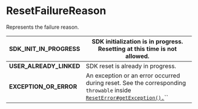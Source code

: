 # ResetFailureReason

Represents the failure reason.

| **SDK\_INIT\_IN\_PROGRESS** | SDK initialization is in progress. Resetting at this time is not allowed.                                                                  |
| --------------------------- | ------------------------------------------------------------------------------------------------------------------------------------------ |
| **USER\_ALREADY\_LINKED**   | SDK reset is already in progress.                                                                                                          |
| **EXCEPTION\_OR\_ERROR**    | An exception or an error occurred during reset. See the corresponding `throwable` inside [`ResetError#getException().`](./#getexception)`` |
